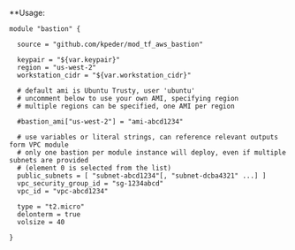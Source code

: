 **Usage:

    module "bastion" {

      source = "github.com/kpeder/mod_tf_aws_bastion"

      keypair = "${var.keypair}"
      region = "us-west-2"
      workstation_cidr = "${var.workstation_cidr}"

      # default ami is Ubuntu Trusty, user 'ubuntu'
      # uncomment below to use your own AMI, specifying region
      # multiple regions can be specified, one AMI per region

      #bastion_ami["us-west-2"] = "ami-abcd1234"

      # use variables or literal strings, can reference relevant outputs form VPC module
      # only one bastion per module instance will deploy, even if multiple subnets are provided
      # (element 0 is selected from the list)
      public_subnets = [ "subnet-abcd1234"[, "subnet-dcba4321" ...] ]
      vpc_security_group_id = "sg-1234abcd"
      vpc_id = "vpc-abcd1234"

      type = "t2.micro"
      delonterm = true
      volsize = 40

    }

